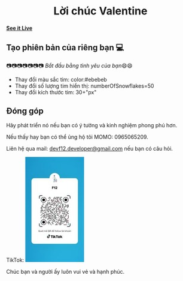 <h1 align="center">
    Lời chúc Valentine
</h1>


#### [See it Live](https://govindcodes.github.io/ValentineWish/)

## Tạo phiên bản của riêng bạn :computer:

:camera::camera::camera::camera::camera::camera::camera:
*Bắt đầu bằng tình yêu của bạn*:smile::smile:

* Thay đổi màu sắc tim: color:#ebebeb
* Thay đổi số lượng tim hiển thị: numberOfSnowflakes=50
* Thay đổi kích thước tim: 30+"px"


## Đóng góp

Hãy phát triển nó nếu bạn có ý tưởng và kinh nghiệm phong phú hơn.

Nếu thấy hay bạn có thể ủng hộ tôi MOMO: 0965065209.

Liên hệ qua mail: devf12.developer@gmail.com nếu bạn có câu hỏi.

TikTok: <img src="./img/tiktok.jpg" alt="tiktok_me">

Chúc bạn và người ấy luôn vui vẻ và hạnh phúc.
